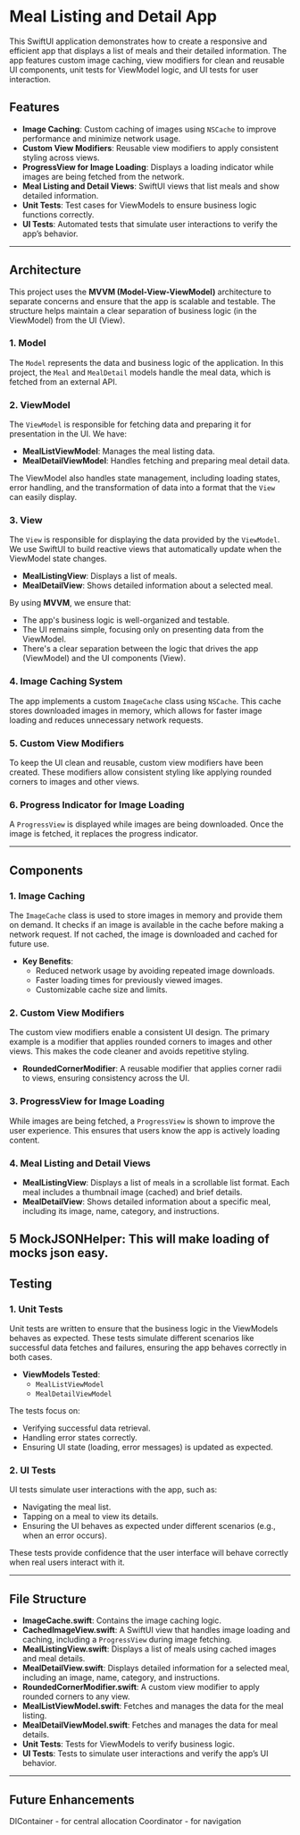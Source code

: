 # Meal Listing and Detail App

This SwiftUI application demonstrates how to create a responsive and efficient app that displays a list of meals and their detailed information. The app features custom image caching, view modifiers for clean and reusable UI components, unit tests for ViewModel logic, and UI tests for user interaction.

## Features

- **Image Caching**: Custom caching of images using `NSCache` to improve performance and minimize network usage.
- **Custom View Modifiers**: Reusable view modifiers to apply consistent styling across views.
- **ProgressView for Image Loading**: Displays a loading indicator while images are being fetched from the network.
- **Meal Listing and Detail Views**: SwiftUI views that list meals and show detailed information.
- **Unit Tests**: Test cases for ViewModels to ensure business logic functions correctly.
- **UI Tests**: Automated tests that simulate user interactions to verify the app’s behavior.

---

## Architecture

This project uses the **MVVM (Model-View-ViewModel)** architecture to separate concerns and ensure that the app is scalable and testable. The structure helps maintain a clear separation of business logic (in the ViewModel) from the UI (View).

### 1. **Model**
The `Model` represents the data and business logic of the application. In this project, the `Meal` and `MealDetail` models handle the meal data, which is fetched from an external API.

### 2. **ViewModel**
The `ViewModel` is responsible for fetching data and preparing it for presentation in the UI. We have:
- **MealListViewModel**: Manages the meal listing data.
- **MealDetailViewModel**: Handles fetching and preparing meal detail data.

The ViewModel also handles state management, including loading states, error handling, and the transformation of data into a format that the `View` can easily display.

### 3. **View**
The `View` is responsible for displaying the data provided by the `ViewModel`. We use SwiftUI to build reactive views that automatically update when the ViewModel state changes.
- **MealListingView**: Displays a list of meals.
- **MealDetailView**: Shows detailed information about a selected meal.

By using **MVVM**, we ensure that:
- The app's business logic is well-organized and testable.
- The UI remains simple, focusing only on presenting data from the ViewModel.
- There's a clear separation between the logic that drives the app (ViewModel) and the UI components (View).

### 4. **Image Caching System**

The app implements a custom `ImageCache` class using `NSCache`. This cache stores downloaded images in memory, which allows for faster image loading and reduces unnecessary network requests.

### 5. **Custom View Modifiers**

To keep the UI clean and reusable, custom view modifiers have been created. These modifiers allow consistent styling like applying rounded corners to images and other views.

### 6. **Progress Indicator for Image Loading**

A `ProgressView` is displayed while images are being downloaded. Once the image is fetched, it replaces the progress indicator.

---

## Components

### 1. **Image Caching**

The `ImageCache` class is used to store images in memory and provide them on demand. It checks if an image is available in the cache before making a network request. If not cached, the image is downloaded and cached for future use.

- **Key Benefits**:
  - Reduced network usage by avoiding repeated image downloads.
  - Faster loading times for previously viewed images.
  - Customizable cache size and limits.

### 2. **Custom View Modifiers**

The custom view modifiers enable a consistent UI design. The primary example is a modifier that applies rounded corners to images and other views. This makes the code cleaner and avoids repetitive styling.

- **RoundedCornerModifier**: A reusable modifier that applies corner radii to views, ensuring consistency across the UI.

### 3. **ProgressView for Image Loading**

While images are being fetched, a `ProgressView` is shown to improve the user experience. This ensures that users know the app is actively loading content.

### 4. **Meal Listing and Detail Views**

- **MealListingView**: Displays a list of meals in a scrollable list format. Each meal includes a thumbnail image (cached) and brief details.
- **MealDetailView**: Shows detailed information about a specific meal, including its image, name, category, and instructions.

5 **MockJSONHelper**: This will make loading of mocks json easy.
---

## Testing

### 1. **Unit Tests**

Unit tests are written to ensure that the business logic in the ViewModels behaves as expected. These tests simulate different scenarios like successful data fetches and failures, ensuring the app behaves correctly in both cases.

- **ViewModels Tested**:
  - `MealListViewModel`
  - `MealDetailViewModel`

The tests focus on:
- Verifying successful data retrieval.
- Handling error states correctly.
- Ensuring UI state (loading, error messages) is updated as expected.

### 2. **UI Tests**

UI tests simulate user interactions with the app, such as:
- Navigating the meal list.
- Tapping on a meal to view its details.
- Ensuring the UI behaves as expected under different scenarios (e.g., when an error occurs).

These tests provide confidence that the user interface will behave correctly when real users interact with it.

---

## File Structure

- **ImageCache.swift**: Contains the image caching logic.
- **CachedImageView.swift**: A SwiftUI view that handles image loading and caching, including a `ProgressView` during image fetching.
- **MealListingView.swift**: Displays a list of meals using cached images and meal details.
- **MealDetailView.swift**: Displays detailed information for a selected meal, including an image, name, category, and instructions.
- **RoundedCornerModifier.swift**: A custom view modifier to apply rounded corners to any view.
- **MealListViewModel.swift**: Fetches and manages the data for the meal listing.
- **MealDetailViewModel.swift**: Fetches and manages the data for meal details.
- **Unit Tests**: Tests for ViewModels to verify business logic.
- **UI Tests**: Tests to simulate user interactions and verify the app’s UI behavior.

---

## Future Enhancements

DIContainer - for central allocation
Coordinator - for navigation




